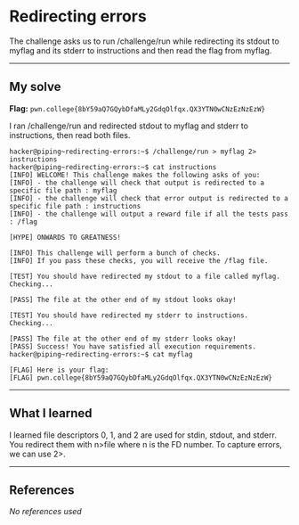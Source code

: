 # Redirecting errors
The challenge asks us to run /challenge/run while redirecting its stdout to myflag and its stderr to instructions and then read the flag from myflag.
***

## My solve
**Flag:** `pwn.college{8bY59aQ7GQybDfaMLy2GdqOlfqx.QX3YTN0wCNzEzNzEzW}`

I ran /challenge/run and redirected stdout to myflag and stderr to instructions, then read both files.
```
hacker@piping~redirecting-errors:~$ /challenge/run > myflag 2> instructions
hacker@piping~redirecting-errors:~$ cat instructions
[INFO] WELCOME! This challenge makes the following asks of you:
[INFO] - the challenge will check that output is redirected to a specific file path : myflag
[INFO] - the challenge will check that error output is redirected to a specific file path : instructions
[INFO] - the challenge will output a reward file if all the tests pass : /flag

[HYPE] ONWARDS TO GREATNESS!

[INFO] This challenge will perform a bunch of checks.
[INFO] If you pass these checks, you will receive the /flag file.

[TEST] You should have redirected my stdout to a file called myflag. Checking...

[PASS] The file at the other end of my stdout looks okay!

[TEST] You should have redirected my stderr to instructions. Checking...

[PASS] The file at the other end of my stderr looks okay!
[PASS] Success! You have satisfied all execution requirements.
hacker@piping~redirecting-errors:~$ cat myflag

[FLAG] Here is your flag:
[FLAG] pwn.college{8bY59aQ7GQybDfaMLy2GdqOlfqx.QX3YTN0wCNzEzNzEzW}
```

***

## What I learned
I  learned file descriptors 0, 1, and 2 are used for stdin, stdout, and stderr. You redirect them with n>file where n is the FD number. To capture errors, we can use 2>.

***

## References 
*No references used*